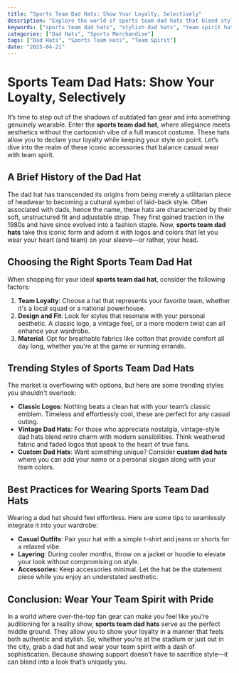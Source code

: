 ```yaml
---
title: "Sports Team Dad Hats: Show Your Loyalty, Selectively"
description: "Explore the world of sports team dad hats that blend style and loyalty without full mascot commitment. Discover how to showcase your team spirit with a perfect dad hat."
keywords: ["sports team dad hats", "stylish dad hats", "team spirit hats", "best dad hats", "custom dad hats"]
categories: ["Dad Hats", "Sports Merchandise"]
tags: ["Dad Hats", "Sports Team Hats", "Team Spirit"]
date: "2025-04-21"
---
```


# Sports Team Dad Hats: Show Your Loyalty, Selectively

It’s time to step out of the shadows of outdated fan gear and into something genuinely wearable. Enter the **sports team dad hat**, where allegiance meets aesthetics without the cartoonish vibe of a full mascot costume. These hats allow you to declare your loyalty while keeping your style on point. Let’s dive into the realm of these iconic accessories that balance casual wear with team spirit. 

## A Brief History of the Dad Hat

The dad hat has transcended its origins from being merely a utilitarian piece of headwear to becoming a cultural symbol of laid-back style. Often associated with dads, hence the name, these hats are characterized by their soft, unstructured fit and adjustable strap. They first gained traction in the 1980s and have since evolved into a fashion staple. Now, **sports team dad hats** take this iconic form and adorn it with logos and colors that let you wear your heart (and team) on your sleeve—or rather, your head.

## Choosing the Right Sports Team Dad Hat

When shopping for your ideal **sports team dad hat**, consider the following factors:

1. **Team Loyalty**: Choose a hat that represents your favorite team, whether it's a local squad or a national powerhouse.
2. **Design and Fit**: Look for styles that resonate with your personal aesthetic. A classic logo, a vintage feel, or a more modern twist can all enhance your wardrobe.
3. **Material**: Opt for breathable fabrics like cotton that provide comfort all day long, whether you're at the game or running errands.

## Trending Styles of Sports Team Dad Hats

The market is overflowing with options, but here are some trending styles you shouldn't overlook:

- **Classic Logos**: Nothing beats a clean hat with your team’s classic emblem. Timeless and effortlessly cool, these are perfect for any casual outing.
- **Vintage Dad Hats**: For those who appreciate nostalgia, vintage-style dad hats blend retro charm with modern sensibilities. Think weathered fabric and faded logos that speak to the heart of true fans.
- **Custom Dad Hats**: Want something unique? Consider **custom dad hats** where you can add your name or a personal slogan along with your team colors.

## Best Practices for Wearing Sports Team Dad Hats

Wearing a dad hat should feel effortless. Here are some tips to seamlessly integrate it into your wardrobe:

- **Casual Outfits**: Pair your hat with a simple t-shirt and jeans or shorts for a relaxed vibe. 
- **Layering**: During cooler months, throw on a jacket or hoodie to elevate your look without compromising on style. 
- **Accessories**: Keep accessories minimal. Let the hat be the statement piece while you enjoy an understated aesthetic.

## Conclusion: Wear Your Team Spirit with Pride

In a world where over-the-top fan gear can make you feel like you're auditioning for a reality show, **sports team dad hats** serve as the perfect middle ground. They allow you to show your loyalty in a manner that feels both authentic and stylish. So, whether you’re at the stadium or just out in the city, grab a dad hat and wear your team spirit with a dash of sophistication. Because showing support doesn’t have to sacrifice style—it can blend into a look that’s uniquely you.